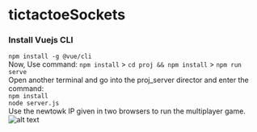 # tictactoeSockets
### Install Vuejs CLI
`npm install -g @vue/cli` <br>
Now, Use command:
`npm install` > 
`cd proj && npm install` > 
`npm run serve` <br>
Open another terminal and go into the proj_server director and enter the command: <br>
`npm install` <br>
`node server.js` <br>
Use the newtowk IP given in two browsers to run the multiplayer game. <br>
![alt text](https://github.com/IshitaSrivast/tictactoeSockets/blob/main/assets/Screenshot.png)
